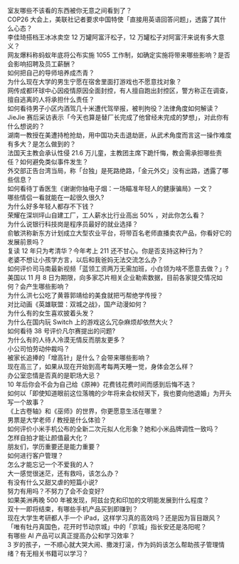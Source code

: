 室友哪些不该看的东西被你无意之间看到了？  
COP26 大会上，美联社记者要求中国特使「直接用英语回答问题」，透露了其什么心态？  
李佳琦搭档王冰冰卖空 12 万罐阿富汗松子，12 万罐松子对阿富汗来说有多大意义？  
网友爆料称蚂蚁年底将公布实施 1055 工作制，如确定实施将带来哪些影响？是否会影响招聘及员工薪酬？  
如何把自己的导师培养成杰青？  
为什么现在大学的男生宁愿在宿舍里面打游戏也不愿意找对象？  
网传成都环球中心因疫情原因全面封控，有人擅自跑出封控区，警方称正在调查，擅自逃离的人将承担什么责任？  
如何看待男子小区内酒驾几十米遭代驾举报，被判拘役？法律角度如何解读？  
JieJie 赛后采访表示「今天也算是替厂长完成了他曾经未完成的梦想」，对此你有什么想说的？  
湖南一教授在美遭持枪抢劫，用中国功夫击退劫匪，从武术角度而言这一操作难度有多大？是怎么做到的？  
法国天主教会承认性侵 21.6 万儿童，主教团主席下跪忏悔，教会需承担哪些责任？如何避免类似事件发生？  
外交部正告台湾当局，称「台独」是死路绝路，「金元外交」没有出路，透露了哪些信息？  
如何看待丁香医生《谢谢你抽电子烟：一场瞄准年轻人的健康骗局》一文？  
哪些情侣一看就能在一起很久很久?  
为什么好多年轻人都存不下钱？  
荣耀在深圳坪山自建工厂，工人薪水比行业高出 50% ，对此你怎么看？  
为什么说银行科技岗是程序员最好的就业选择？  
俞敏洪称新东方计划成立大型农业平台，将带百名老师直播卖农产品，你看好它的发展前景吗？  
复读 12 年只为考清华？今年考上 211 还不甘心。你是否支持这种行为？  
老婆不想让小孩学方言，以后和我爸妈无法交流怎么办？  
如何评价司马南最新视频「蓝领工资两万无需加班，小白领为啥不愿意去做？」?  
美国以 11 月 8 日为期限，向多家芯片相关企业勒索数据，目前各家提交情况如何？会产生哪些影响？  
为什么洪七公吃了黄蓉郭靖给的美食就把丐帮绝学传授？  
对比动画《英雄联盟：双城之战》，国产动漫如何？  
为什么有的女生喜欢披着头发？  
为什么在国内玩 Switch 上的游戏这么冗杂麻烦却依然大火？  
如何看待 38 号评价凡尔赛提出的问题?  
为什么有的人待人冷漠无情反而朋友更多？  
小公司怕劳动仲裁吗？  
被家长追捧的「增高针」是什么？会带来哪些影响？  
现在高三了，如果从现在开始到高考每两天睡一觉，身体会怎么样？  
办公室恋情是否真的是职场大忌？  
10 年后你会不会为自己给《原神》花费钱花费时间而感到后悔不迭？  
如何以「即使知道眼前这位落魄的少年将来会权倾天下，我也要向他退婚」为开头写一个故事？  
《上古卷轴》和《巫师》的世界，你更愿意生活在哪里？  
男票是大学老师 / 教授是什么体验？  
如何评价小米手机公布的全新二次元拟人化形象？她和小米品牌调性一致吗？  
怎样自拍才能让颜值最大化？  
朋友们，学历重要还是能力重要？  
如何进行客户管理？  
怎么才能忘记一个不爱我的人？  
大一感觉很迷茫，还有救吗，该怎么办？  
有没有什么又甜又虐的短篇小说?  
努力有用吗？不努力了会不会变好?  
如果美洲再晚 500 年被发现，阿兹台克和印加的文明能发展到什么程度？  
双十一即将结束，有哪些手机产品买到即赚到？  
现在大学生考研都人手一个 iPad，这样学习真的高效吗？还是因为盲目跟风？  
「唯有牡丹真国色，花开时节动京城」中的「京城」指长安还是洛阳呢？  
有哪些 AI 产品可以真正提高办公和学习效率？  
3 岁的孩子，一不顺心就大哭大闹、撒泼打滚，作为妈妈该怎么帮助孩子管理情绪？有无相关书籍可以学习？  
